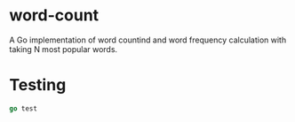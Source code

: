# word-count
A Go implementation of word countind and word frequency calculation with taking N most popular words.

# Testing
```go
go test
```